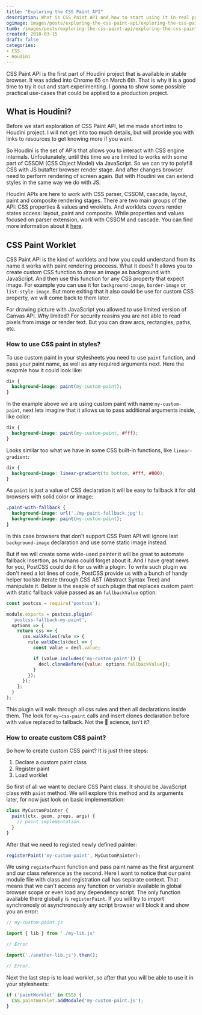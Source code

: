 ```yaml
---
title: "Exploring the CSS Paint API"
description: What is CSS Paint API and how to start using it in real projects.
ogimage: images/posts/exploring-the-css-paint-api/exploring-the-css-paint-api-og.jpg
tumb: /images/posts/exploring-the-css-paint-api/exploring-the-css-paint-api
created: 2018-03-15
draft: false
categories:
- CSS
- Houdini
---
```

CSS Paint API is the first part of Houdini project that is available in stable browser. It was added into Chrome 65 on March 6th. That is why it is a good time to try it out and start experimenting. I gonna to show some possible practical use-cases that could be applied to a production project.

## What is Houdini?
Before we start exploration of CSS Paint API, let me made short intro to Houdini project. I will not get into too much details, but will provide you with links to resources to get knowing more if you want.

So Houdini is the set of APIs that allows you to interact with CSS engine internals. Unfoutunately, until this time we are limited to works with some part of CSSOM (CSS Object Model) via JavaScript. So we can try to polyfill CSS with JS butafter browser render stage. And after changes browser need to perform rendering of screen again. But with Houdini we can extend styles in the same way we do with JS.

Houdini APIs are here to work with CSS parser, CSSOM, cascade, layout, paint and composite rendering stages. There are two main groups of the API: CSS properties & values and wroklets. And worklets covers render states access: layout, paint and composite. While properties and values focused on parser extension, work with CSSOM and cascade. You can find more information about it [here](https://developers.google.com/web/updates/2016/05/houdini).

## CSS Paint Worklet
CSS Paint API is the kind of worklets and how you could understand from its name it works with paint rendering proccess. What it does? It allows you to create custom CSS function to draw an image as background with JavaScript. And then use this function for any CSS property that expect image. For example you can use it for `background-image`, `border-image` or `list-style-image`. But more exiting that it also could be use for custom CSS property, we will come back to them later.

For drawing picture with JavaScript you allowed to use limited version of Canvas API. Why limited? For security reasins you are not able to read pixels from image or render text. But you can draw arcs, rectangles, paths, etc.

### How to use CSS paint in styles?
To use custom paint in your stylesheets you need to use `paint` function, and pass your paint name, as well as any required arguments next. Here the exapmle how it could look like:

```css
div {
  background-image: paint(my-custom-paint);
}
```

In the example above we are using custom paint with name `my-custom-paint`, next lets imagine that it allows us to pass additional arguments inside, like color:

```css
div {
  background-image: paint(my-custom-paint, #fff);
}
```

Looks similar too what we have in some CSS built-in functions, like `linear-gradient`:

```css
div {
  background-image: linear-gradient(to bottom, #fff, #000);
}
```

As `paint` is just a value of CSS declaration it will be easy to fallback it for old browsers with solid color or image:

```css
.paint-with-fallback {
  background-image: url('./my-paint-fallback.jpg');
  background-image: paint(my-custom-paint);
}
```
In this case browsers that don't support CSS Paint API will ignore last `background-image` declaration and use some static image instead.

But if we will create some wide-used painter it will be great to automate fallback insertion, as humans could forget about it. And I have great news for you, PostCSS could do it for us with a plugin. To write such plugin we don't need a lot lines of code, PostCSS provide us with a bunch of handy helper toolsto iterate through CSS AST (Abstract Syntax Tree) and manipulate it. Below is the exaple of such plugin that replaces custom paint with static fallback value passed as an `fallbackValue` option:

```js
const postcss = require('postcss');

module.exports = postcss.plugin(
  'postcss-fallback-my-paint',
  options => {
    return css => {
      css.walkRules(rule => {
        rule.walkDecls(decl => {
          const value = decl.value;

          if (value.includes('my-custom-paint')) {
            decl.cloneBefore({value: options.fallbackValue});
          }
        });
      });
    };
  }
);
```

This plugin will walk through all css rules and then all declarations inside them. The look for `my-css-paint` calls and insert clones declaration before with value replaced to fallback. Not the 🚀 science, isn't it?

### How to create custom CSS paint?
So how to create custom CSS paint? It is just three steps:

1. Declare a custom paint class
2. Register paint
3. Load worklet

So first of all we want to declare CSS Paint class. It should be JavaScript class with `paint` method. We will explore this method and its arguments later, for now just look on basic implementation:

```js
class MyCustomPainter {
  paint(ctx, geom, props, args) {
    // paint implementation.
  }
}
```

After that we need to registed newly defined painter:

```js
registerPaint('my-custom-paint', MyCustomPainter);
```

We using `registerPaint` function and pass paint name as the first argument and our class reference as the second. Here I want to notice that our paint module file with class and registration call has separate context. That means that we can't access any function or variable available in global browser scope or even load any dependency script. The only function available there globally is `registerPaint`. If you will try to import synchronosly ot asynchronously any script browser will block it and show you an error:

```js
// my-custom-paint.js

import { lib } from './my-lib.js'

// Error

import('./another-lib.js').then();

// Error.
```

Next the last step is to load worklet, so after that you will be able to use it in your stylesheets:

```js
if ('paintWorklet' in CSS) {
  CSS.paintWorklet.addModule('my-custom-paint.js');
}
```
